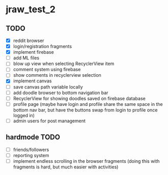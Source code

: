 # jraw_test_2


## TODO
- [x] reddit browser
- [x] login/registration fragments
- [x] implement firebase
- [ ] add ML files
- [ ] blow up view when selecting RecyclerView item
- [ ] comment system using firebase
- [ ] show comments in recyclerview selection
- [x] implement canvas
- [ ] save canvas path variable locally
- [ ] add doodle browser to bottom navigation bar
- [ ] RecyclerView for showing doodles saved on firebase database
- [ ] profile page (maybe have login and profile share the same space in the bottom nav bar, but have the buttons swap from login to profile once logged in)
- [ ] admin users for post management

## hardmode TODO
- [ ] friends/followers
- [ ] reporting system
- [ ] implement endless scrolling in the browser fragments (doing this with fragments is hard, but much easier with activities)
